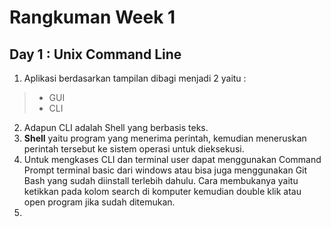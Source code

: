 # Rangkuman Week 1

## Day 1 : Unix Command Line 
1. Aplikasi berdasarkan tampilan dibagi menjadi 2 yaitu :
>- GUI
>- CLI

2. Adapun CLI adalah Shell yang berbasis teks. 
3. __Shell__ yaitu program yang menerima perintah, kemudian meneruskan perintah tersebut ke sistem operasi untuk dieksekusi.
4. Untuk mengkases CLI dan terminal user dapat menggunakan Command Prompt terminal basic dari windows atau bisa juga menggunakan Git Bash yang sudah diinstall terlebih dahulu. Cara membukanya yaitu ketikkan pada kolom search di komputer kemudian double klik atau open program jika sudah ditemukan.
5. 
